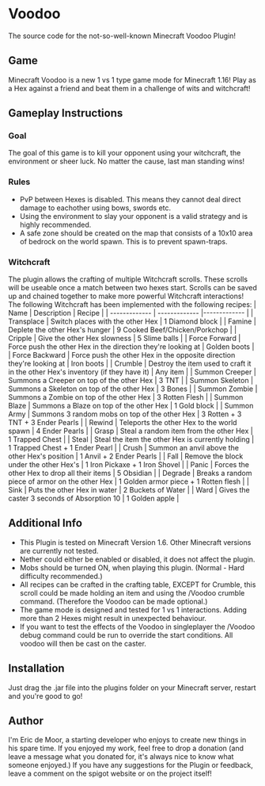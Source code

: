 # Voodoo
The source code for the not-so-well-known Minecraft Voodoo Plugin!
## Game
Minecraft Voodoo is a new 1 vs 1 type game mode for Minecraft 1.16!
Play as a Hex against a friend and beat them in a challenge of wits and witchcraft!
## Gameplay Instructions
### Goal
The goal of this game is to kill your opponent using your witchcraft, the environment or sheer luck.
No matter the cause, last man standing wins!
### Rules
- PvP between Hexes is disabled. This means they cannot deal direct damage to eachother using bows, swords etc.
- Using the environment to slay your opponent is a valid strategy and is highly recommended.
- A safe zone should be created on the map that consists of a 10x10 area of bedrock on the world spawn. This is to prevent spawn-traps.
### Witchcraft
The plugin allows the crafting of multiple Witchcraft scrolls. These scrolls will be useable once a match between two hexes start.
Scrolls can be saved up and chained together to make more powerful Witchcraft interactions!
The following Witchcraft has been implemented with the following recipes:
| Name  | Description | Recipe |
| ------------- | ------------- |------------- |
| Transplace  | Switch places with the other Hex  | 1 Diamond block |
| Famine  | Deplete the other Hex's hunger  | 9 Cooked Beef/Chicken/Porkchop |
| Cripple  | Give the other Hex slowness  | 5 Slime balls |
| Force Forward  | Force push the other Hex in the direction they're looking at  | Golden boots |
| Force Backward  | Force push the other Hex in the opposite direction they're looking at  | Iron boots |
| Crumble  | Destroy the item used to craft it in the other Hex's inventory (if they have it)  | Any item |
| Summon Creeper  | Summons a Creeper on top of the other Hex  | 3 TNT |
| Summon Skeleton  | Summons a Skeleton on top of the other Hex  | 3 Bones |
| Summon Zombie  | Summons a Zombie on top of the other Hex  | 3 Rotten Flesh |
| Summon Blaze  | Summons a Blaze on top of the other Hex  | 1 Gold block |
| Summon Army  | Summons 3 random mobs on top of the other Hex  | 3 Rotten + 3 TNT + 3 Ender Pearls |
| Rewind  | Teleports the other Hex to the world spawn | 4 Ender Pearls |
| Grasp  | Steal a random item from the other Hex  | 1 Trapped Chest |
| Steal  | Steal the item the other Hex is currently holding  | 1 Trapped Chest + 1 Ender Pearl |
| Crush  | Summon an anvil above the other Hex's position  | 1 Anvil + 2 Ender Pearls |
| Fall  | Remove the block under the other Hex's  | 1 Iron Pickaxe + 1 Iron Shovel |
| Panic  | Forces the other Hex to drop all their items  | 5 Obsidian |
| Degrade  | Breaks a random piece of armor on the other Hex  | 1 Golden armor piece + 1 Rotten flesh |
| Sink  | Puts the other Hex in water  | 2 Buckets of Water |
| Ward  | Gives the caster 3 seconds of Absorption 10  | 1 Golden apple |

## Additional Info
- This Plugin is tested on Minecraft Version 1.6. Other Minecraft versions are currently not tested.
- Nether could either be enabled or disabled, it does not affect the plugin.
- Mobs should be turned ON, when playing this plugin. (Normal - Hard difficulty recommended.)
- All recipes can be crafted in the crafting table, EXCEPT for Crumble, this scroll could be made holding an item and using the /Voodoo crumble command. (Therefore the Voodoo can be made optional.)
- The game mode is designed and tested for 1 vs 1 interactions. Adding more than 2 Hexes might result in unexpected behaviour.
- If you want to test the effects of the Voodoo in singleplayer the /Voodoo debug command could be run to override the start conditions. All voodoo will  then be cast on the caster.

## Installation
Just drag the .jar file into the plugins folder on your Minecraft server, restart and you're good to go!

## Author
I'm Eric de Moor, a starting developer who enjoys to create new things in his spare time. If you enjoyed my work, feel free to drop a donation (and leave a message what you donated for, it's always nice to know what someone enjoyed.) 
If you have any suggestions for the Plugin or feedback, leave a comment on the spigot website or on the project itself!
